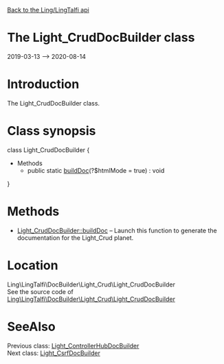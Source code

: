 [Back to the Ling/LingTalfi api](https://github.com/lingtalfi/LingTalfi/blob/master/doc/api/Ling/LingTalfi.md)



The Light_CrudDocBuilder class
================
2019-03-13 --> 2020-08-14






Introduction
============

The Light_CrudDocBuilder class.



Class synopsis
==============


class <span class="pl-k">Light_CrudDocBuilder</span>  {

- Methods
    - public static [buildDoc](https://github.com/lingtalfi/LingTalfi/blob/master/doc/api/Ling/LingTalfi/DocBuilder/Light_Crud/Light_CrudDocBuilder/buildDoc.md)(?$htmlMode = true) : void

}






Methods
==============

- [Light_CrudDocBuilder::buildDoc](https://github.com/lingtalfi/LingTalfi/blob/master/doc/api/Ling/LingTalfi/DocBuilder/Light_Crud/Light_CrudDocBuilder/buildDoc.md) &ndash; Launch this function to generate the documentation for the Light_Crud planet.





Location
=============
Ling\LingTalfi\DocBuilder\Light_Crud\Light_CrudDocBuilder<br>
See the source code of [Ling\LingTalfi\DocBuilder\Light_Crud\Light_CrudDocBuilder](https://github.com/lingtalfi/LingTalfi/blob/master/DocBuilder/Light_Crud/Light_CrudDocBuilder.php)



SeeAlso
==============
Previous class: [Light_ControllerHubDocBuilder](https://github.com/lingtalfi/LingTalfi/blob/master/doc/api/Ling/LingTalfi/DocBuilder/Light_ControllerHub/Light_ControllerHubDocBuilder.md)<br>Next class: [Light_CsrfDocBuilder](https://github.com/lingtalfi/LingTalfi/blob/master/doc/api/Ling/LingTalfi/DocBuilder/Light_Csrf/Light_CsrfDocBuilder.md)<br>

